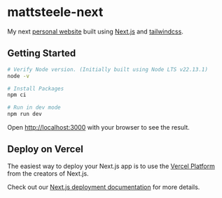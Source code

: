 # mattsteele-next

My next [personal website](https://mattsteele.dev) built using [Next.js](https://nextjs.org) and [tailwindcss](https://tailwindcss.com/).

## Getting Started

```bash
# Verify Node version. (Initially built using Node LTS v22.13.1)
node -v 

# Install Packages
npm ci

# Run in dev mode
npm run dev
```

Open [http://localhost:3000](http://localhost:3000) with your browser to see the result.

## Deploy on Vercel

The easiest way to deploy your Next.js app is to use the [Vercel Platform](https://vercel.com/new?utm_medium=default-template&filter=next.js&utm_source=create-next-app&utm_campaign=create-next-app-readme) from the creators of Next.js.

Check out our [Next.js deployment documentation](https://nextjs.org/docs/app/building-your-application/deploying) for more details.
